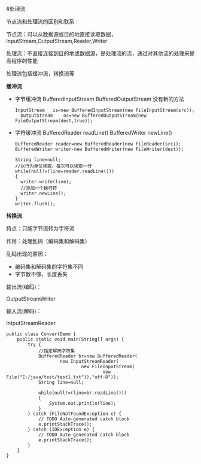 #处理流

节点流和处理流的区别和联系：

节点流：可以从数据源或目的地直接读取数据，InputStream,OutputStream,Reader,Writer

处理流：不直接连接到目的地或数据源，是处理流的流，通过对其他流的处理来提高程序的性能

处理流包括缓冲流，转换流等

**缓冲流**

* 字节缓冲流
  BufferedInputStream
  BufferedOutputStream
  没有新的方法
  ```
  InputStream   is=new BufferedInputStream(new FileInputStream(src));
	OutputStream	os=new BufferedOutputStream(new FileOutputStream(dest,true));
  ```

* 字符缓冲流
  BufferedReader  readLine()
  BufferedWriter  newLine()
  
  ```
  BufferedReader reader=new BufferedReader(new FileReader(src));
  BufferedWriter writer-new BufferedWriter(new FileWriter(dest));
  
  String line=null;
  //以行为单位读取，每次可以读取一行
  while(null!=(line=reader.readLine()))
  {
    writer.write(line);
    //添加一个换行符
    writer.newLine();
  }
  writer.flush();
  ```
**转换流**

特点：只能字节流转为字符流

作用：处理乱码（编码集和解码集）

乱码出现的原因：

* 编码集和解码集的字符集不同
* 字节数不够，长度丢失

输出流(编码)：

OutputStreamWriter

输入流(解码)：

IntputStreamReader

```
public class ConvertDemo {
	public static void main(String[] args) {
		try {
			//指定解码字符集
			BufferedReader br=new BufferedReader(
					new InputStreamReader(
							new FileInputStream(
									new File("E:/java/test/test1.txt")),"utf-8"));
			String line=null;
			
			while(null!=(line=br.readLine()))
			{
				System.out.println(line);
			}
		} catch (FileNotFoundException e) {
			// TODO Auto-generated catch block
			e.printStackTrace();
		} catch (IOException e) {
			// TODO Auto-generated catch block
			e.printStackTrace();
		}
	}
}

```
